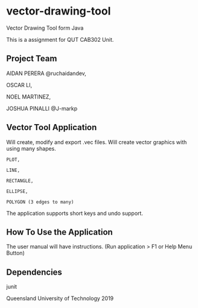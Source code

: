 # vector-drawing-tool
Vector Drawing Tool form Java 

This is a assignment for QUT CAB302 Unit.

## Project Team

  AIDAN PERERA @ruchaidandev,
  
  OSCAR LI,
  
  NOEL MARTINEZ,
  
  JOSHUA PINALLI @J-markp
  
## Vector Tool Application
Will create, modify and export .vec files. Will create vector graphics with using many shapes.

    PLOT,
    
    LINE,
    
    RECTANGLE,
    
    ELLIPSE,
    
    POLYGON (3 edges to many)

The application supports short keys and undo support.


## How To Use the Application
The user manual will have instructions. (Run application > F1 or Help Menu Button)


## Dependencies
junit


Queensland University of Technology 2019


